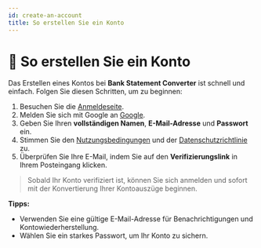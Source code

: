 ```yaml
---
id: create-an-account
title: So erstellen Sie ein Konto
---
```


# 📝 So erstellen Sie ein Konto

Das Erstellen eines Kontos bei **Bank Statement Converter** ist schnell und einfach. Folgen Sie diesen Schritten, um zu beginnen:

1. Besuchen Sie die [Anmeldeseite](https://bankstmtconverter.com/register).  
2. Melden Sie sich mit Google an [Google](https://bankstmtconverter.com/register).  
3. Geben Sie Ihren **vollständigen Namen**, **E-Mail-Adresse** und **Passwort** ein.  
4. Stimmen Sie den [Nutzungsbedingungen](https://bankstmtconverter.com/terms) und der [Datenschutzrichtlinie](https://bankstmtconverter.com/privacy-policy) zu.  
5. Überprüfen Sie Ihre E-Mail, indem Sie auf den **Verifizierungslink** in Ihrem Posteingang klicken.  

> Sobald Ihr Konto verifiziert ist, können Sie sich anmelden und sofort mit der Konvertierung Ihrer Kontoauszüge beginnen.

**Tipps:**  
- Verwenden Sie eine gültige E-Mail-Adresse für Benachrichtigungen und Kontowiederherstellung.  
- Wählen Sie ein starkes Passwort, um Ihr Konto zu sichern.
